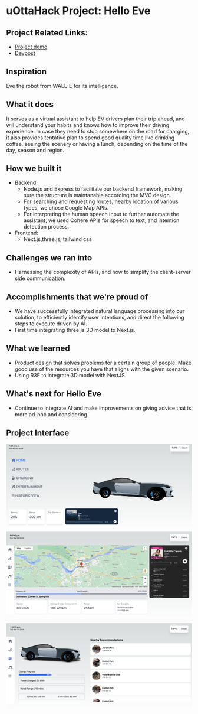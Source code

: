 # uOttaHack Project: Hello Eve

## Project Related Links: 
- [Project demo](https://youtu.be/M_h1HcipcVk?si=FVA-zzkjDxdESjUn)
- [Devpost](https://devpost.com/software/hello-eve)

## Inspiration
Eve the robot from WALL-E for its intelligence.

## What it does
It serves as a virtual assistant to help EV drivers plan their trip ahead, and will understand your habits and knows how to improve their driving experience. In case they need to stop somewhere on the road for charging, it also provides tentative plan to spend good quality time like drinking coffee, seeing the scenery or having a lunch, depending on the time of the day, season and region.

## How we built it
- Backend:
  -  Node.js and Express to facilitate our backend framework, making sure the structure is maintanable according the MVC design.
  - For searching and requesting routes, nearby location of various types, we chose Google Map APIs. 
  - For interpreting the human speech input to further automate the assistant, we used Cohere APIs for speech to text, and intention detection process.
- Frontend:
  - Next.js,three.js, tailwind css 


## Challenges we ran into
- Harnessing the complexity of APIs, and how to simplify the client-server side communication.

## Accomplishments that we're proud of
- We have successfully integrated natural language processing into our solution, to efficiently identify user intentions, and direct the following steps to execute driven by AI.
- First time integrating three.js 3D model to Next.js. 

## What we learned
- Product design that solves problems for a certain group of people. Make good use of the resources you have that aligns with the given scenario.
- Using R3E to integrate 3D model with NextJS. 

## What's next for Hello Eve
- Continue to integrate AI and make improvements on giving advice that is more ad-hoc and considering.

## Project Interface 
![homepage](./UI-showcase/homepage.png)
![driving mode](./UI-showcase/driving-mode.png)
![charging mode](./UI-showcase/charging-mode.png)






